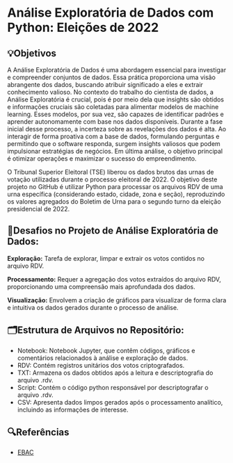 # Análise Exploratória de Dados com Python: Eleições de 2022

## 💡Objetivos
A Análise Exploratória de Dados é uma abordagem essencial para investigar e compreender conjuntos de dados. Essa prática proporciona uma visão abrangente dos dados, buscando atribuir significado a eles e extrair conhecimento valioso. No contexto do trabalho do cientista de dados, a Análise Exploratória é crucial, pois é por meio dela que insights são obtidos e informações cruciais são coletadas para alimentar modelos de machine learning. Esses modelos, por sua vez, são capazes de identificar padrões e aprender autonomamente com base nos dados disponíveis. Durante a fase inicial desse processo, a incerteza sobre as revelações dos dados é alta. Ao interagir de forma proativa com a base de dados, formulando perguntas e permitindo que o software responda, surgem insights valiosos que podem impulsionar estratégias de negócios. Em última análise, o objetivo principal é otimizar operações e maximizar o sucesso do empreendimento.

O Tribunal Superior Eleitoral (TSE) liberou os dados brutos das urnas de votação utilizadas durante o processo eleitoral de 2022. O objetivo deste projeto no GitHub é utilizar Python para processar os arquivos RDV de uma urna específica (considerando estado, cidade, zona e seção), reproduzindo os valores agregados do Boletim de Urna para o segundo turno da eleição presidencial de 2022.

## 📄Desafios no Projeto de Análise Exploratória de Dados:

**Exploração:** Tarefa de explorar, limpar e extrair os votos contidos no arquivo RDV.

**Processamento:** Requer a agregação dos votos extraídos do arquivo RDV, proporcionando uma compreensão mais aprofundada dos dados.

**Visualização:** Envolvem a criação de gráficos para visualizar de forma clara e intuitiva os dados gerados durante o processo de análise.


##  🗂️Estrutura de Arquivos no Repositório:
* Notebook: Notebook Jupyter, que contêm códigos, gráficos e comentários relacionados à análise e exploração de dados.
* RDV: Contém registros unitários dos votos criptografados.
* TXT: Armazena os dados obtidos após a leitura e descriptografia do arquivo .rdv.
* Script: Contém o código python responsável por descriptografar o arquivo .rdv.
* CSV: Apresenta dados limpos gerados após o processamento analítico, incluindo as informações de interesse.

## 🔍Referências
- [EBAC](https://ebaconline.com.br/)
